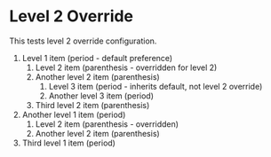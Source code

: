 # Level 2 Override

This tests level 2 override configuration.

1. Level 1 item (period - default preference)
   1) Level 2 item (parenthesis - overridden for level 2)
   2) Another level 2 item (parenthesis)
      1. Level 3 item (period - inherits default, not level 2 override)
      2. Another level 3 item (period)
   3) Third level 2 item (parenthesis)
2. Another level 1 item (period)
   1) Level 2 item (parenthesis - overridden)
   2) Another level 2 item (parenthesis)
3. Third level 1 item (period)
